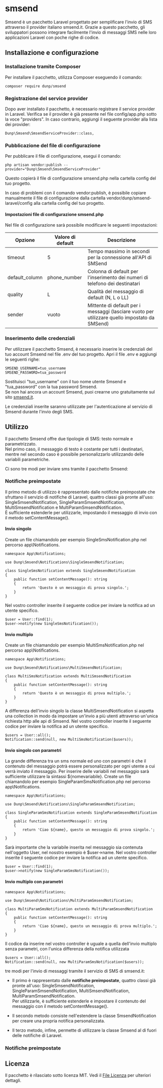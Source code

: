 # smsend
Smsend è un pacchetto Laravel progettato per semplificare l'invio di SMS attraverso il provider italiano smsend.it. Grazie a questo pacchetto, gli sviluppatori possono integrare facilmente l'invio di messaggi SMS nelle loro applicazioni Laravel con poche righe di codice.

## Installazione e configurazione

### Installazione tramite Composer
Per installare il pacchetto, utilizza Composer eseguendo il comando:

`composer require dunp/smsend`

### Registrazione del service provider
Dopo aver installato il pacchetto, è necessario registrare il service provider in Laravel. Verifica se il provider è già presente nel file config/app.php sotto la voce "providers". In caso contrario, aggiungi il seguente provider alla lista dei provider:

`Dunp\Smsend\SmsendServiceProvider::class,`

### Pubblicazione del file di configurazione
Per pubblicare il file di configurazione, esegui il comando:

`php artisan vendor:publish --provider="Dunp\Smsend\SmsendServiceProvider"`

Questo copierà il file di configurazione smsend.php nella cartella config del tuo progetto.

In caso di problemi con il comando vendor:publish, è possibile copiare manualmente il file di configurazione dalla cartella vendor/dunp/smsend-laravel/config alla cartella config del tuo progetto.

#### Impostazioni file di configurazione smsend.php
Nel file di configurazione sarà possibile modificare le seguenti impostazioni:
<table>
  <thead>
    <tr>
      <th>Opzione</th>
      <th>Valore di default</th>
      <th>Descrizione</th>
    </tr>
  </thead>
  <tbody>
    <tr>
      <td>timeout</td>
      <td>5</td>
      <td>Tempo massimo in secondi per la connessione all'API di SMSend</td>
    </tr>
    <tr>
      <td>default_column</td>
      <td>phone_number</td>
      <td>Colonna di default per l'inserimento dei numeri di telefono dei destinatari</td>
    </tr>
    <tr>
      <td>quality</td>
      <td>L</td>
      <td>Qualità del messaggio di default (N, L o LL)</td>
    </tr>
    <tr>
      <td>sender</td>
      <td>vuoto</td>
      <td>Mittente di default per i messaggi (lasciare vuoto per utilizzare quello impostato da SMSend)</td>
    </tr>
  </tbody>
</table>

### Inserimento delle credenziali
Per utilizzare il pacchetto Smsend, è necessario inserire le credenziali del tuo account Smsend nel file .env del tuo progetto. Apri il file .env e aggiungi le seguenti righe:
```
SMSEND_USERNAME=tuo_username
SMSEND_PASSWORD=tua_password
```
Sostituisci "tuo_username" con il tuo nome utente Smsend e "tua_password" con la tua password Smsend.\
Se non hai ancora un account Smsend, puoi crearne uno gratuitamente sul sito [smsend.it](https://www.smsend.it/).

Le credenziali inserite saranno utilizzate per l'autenticazione al servizio di Smsend durante l'invio degli SMS.

## Utilizzo
Il pacchetto Smsend offre due tipologie di SMS: testo normale e parametrizzato.\
Nel primo caso, il messaggio di testo è costante per tutti i destinatari, mentre nel secondo caso è possibile personalizzarlo utilizzando delle variabili parametriche.

Ci sono tre modi per inviare sms tramite il pacchetto Smsend:

### Notifiche preimpostate
Il primo metodo di utilizzo è rappresentato dalle notifiche preimpostate che sfruttano il servizio di notifiche di Laravel, quattro classi già pronte all'uso: SingleSmsendNotification, SingleParamSmsendNotification, MultiSmsendNotification e MultiParamSmsendNotification.\
È sufficiente estenderle per utilizzarle, impostando il messaggio di invio con il metodo setContentMessage().

#### Invio singolo
Create un file chiamandolo per esempio SingleSmsNotification.php nel percorso app\Notifications.
```
namespace App\Notifications;

use Dunp\Smsend\Notifications\SingleSmsendNotification;

class SingleSmsNotification extends SingleSmsendNotification
{
	public function setContentMessage(): string
	{
		return 'Questo è un messaggio di prova singolo.';
	}
}
```
Nel vostro controller inserite il seguente codice per inviare la notifica ad un utente specifico.
```
$user = User::find(1);
$user->notify(new SingleSmsNotification());
```
#### Invio multiplo
Create un file chiamandolo per esempio MultiSmsNotification.php nel percorso app\Notifications.
```
namespace App\Notifications;

use Dunp\Smsend\Notifications\MultiSmsendNotification;

class MultiSmsNotification extends MultiSmsendNotification
{
	public function setContentMessage(): string
	{
		return 'Questo è un messaggio di prova multiplo.';
	}
}
```
A differenza dell'invio singolo la classe MultiSmsendNotification si aspetta una collection in modo da impostare un'invio a più utenti attraverso un'unica richiesta http alle api di Smsend.
Nel vostro controller inserite il seguente codice per inviare la notifica ad un utente specifico.
```
$users = User::all();
Notification::send(null, new MultiSmsNotification($users));
```
#### Invio singolo con parametri
La grande differenza tra un sms normale ed uno con parametri è che il contenuto del messaggio potrà essere personalizzato per ogni utente a cui verrà inviato il messaggio. Per inserire delle variabili nel messaggio sarà sufficiente utilizzare la sintassi ${nomevariabile}.
Create un file chiamandolo per esempio SingleParamSmsNotification.php nel percorso app\Notifications.
```
namespace App\Notifications;

use Dunp\Smsend\Notifications\SingleParamSmsendNotification;

class SingleParamSmsNotification extends SingleParamSmsendNotification
{
	public function setContentMessage(): string
	{
		return 'Ciao ${name}, questo un messaggio di prova singolo.';
	}
}
```
Sarà importante che la variabile inserita nel messaggio sia contenuta nell'oggetto User, nel nosstro esempio è $user->name.
Nel vostro controller inserite il seguente codice per inviare la notifica ad un utente specifico.
```
$user = User::find(1);
$user->notify(new SingleParamSmsNotification());
```
#### Invio multiplo con parametri
```
namespace App\Notifications;

use Dunp\Smsend\Notifications\MultiParamSmsendNotification;

class MultiParamSmsNotification extends MultiParamSmsendNotification
{
	public function setContentMessage(): string
	{
		return 'Ciao ${name}, questo un messaggio di prova multiplo.';
	}
}
```
Il codice da inserire nel vostro controller è uguale a quella dell'invio multiplo senza parametri, con l'unica differenza della notifica utilizzata
```
$users = User::all();
Notification::send(null, new MultiParamSmsNotification($users));
```

tre modi per l'invio di messaggi tramite il servizio di SMS di smsend.it:
* Il primo è rappresentato dalle **notifiche preimpostate**, quattro classi già pronte all'uso: SingleSmsendNotification, SingleParamSmsendNotification, MultiSmsendNotification, MultiParamSmsendNotification.\
Per utilizzarle, è sufficiente estenderle e impostare il contenuto del messaggio con il metodo setContentMessage().

* Il secondo metodo consiste nell'estendere la classe SmsendNotification per creare una propria notifica personalizzata.

* Il terzo metodo, infine, permette di utilizzare la classe Smsend al di fuori delle notifiche di Laravel.

### Notifiche preimpostate


## Licenza
Il pacchetto è rilasciato sotto licenza MIT. Vedi il [File Licenza](LICENSE.md) per ulteriori dettagli.
